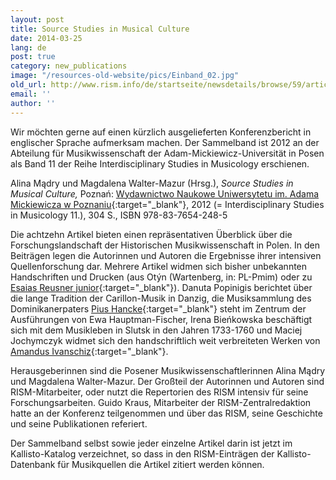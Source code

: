 ```yaml
---
layout: post
title: Source Studies in Musical Culture
date: 2014-03-25
lang: de
post: true
category: new_publications
image: "/resources-old-website/pics/Einband_02.jpg"
old_url: http://www.rism.info/de/startseite/newsdetails/browse/59/article/64/source-studies-in-musical-culture.html
email: ''
author: ''
---
```


Wir möchten gerne auf einen kürzlich ausgelieferten Konferenzbericht in englischer Sprache aufmerksam machen. Der Sammelband ist 2012 an der Abteilung für Musikwissenschaft der Adam-Mickiewicz-Universität in Posen als Band 11 der Reihe Interdisciplinary Studies in Musicology erschienen.

Alina Mądry und Magdalena Walter-Mazur (Hrsg.), _Source Studies in Musical Culture,_ Poznań: [Wydawnictwo Naukowe Uniwersytetu im. Adama Mickiewicza w Poznaniu](http://muzykologia.amu.edu.pl/?page_id=2993){:target="_blank"}, 2012 (= Interdisciplinary Studies in Musicology 11.), 304 S., ISBN 978-83-7654-248-5

Die achtzehn Artikel bieten einen repräsentativen Überblick über die Forschungslandschaft der Historischen Musikwissenschaft in Polen. In den Beiträgen legen die Autorinnen und Autoren die Ergebnisse ihrer intensiven Quellenforschung dar. Mehrere Artikel widmen sich bisher unbekannten Handschriften und Drucken (aus Otýn (Wartenberg, in: PL-Pmim) oder zu [Esaias Reusner junior](http://opac.rism.info/index.php?id=6&tx_bsbsearch_pi1%5Bsmode%5D=advanced&L=&tx_bsbsearch_pi1%5Bfield%5D%5B0%5D=sauthor&tx_bsbsearch_pi1%5Bquery%5D%5B0%5D=Reusner%2C+Esaias+&tx_bsbsearch_pi1%5Bfield%5D%5B1%5D=sauthor&tx_bsbsearch_pi1%5Bquery%5D%5B1%5D=&tx_bsbsearch_pi1%5Bfield%5D%5B2%5D=stitle&tx_bsbsearch_pi1%5Bquery%5D%5B2%5D=&tx_bsbsearch_pi1%5Bsubmit_button%5D=Suche){:target="_blank"}). Danuta Popinigis berichtet über die lange Tradition der Carillon-Musik in Danzig, die Musiksammlung des Dominikanerpaters [Pius Hancke](http://opac.rism.info/index.php?id=6&tx_bsbsearch_pi1%5Bsmode%5D=advanced&L=&tx_bsbsearch_pi1%5Bfield%5D%5B0%5D=sauthorlink&tx_bsbsearch_pi1%5Bquery%5D%5B0%5D=Hancke%2C+Pius&tx_bsbsearch_pi1%5Bfield%5D%5B1%5D=sauthor&tx_bsbsearch_pi1%5Bquery%5D%5B1%5D=&tx_bsbsearch_pi1%5Bfield%5D%5B2%5D=stitle&tx_bsbsearch_pi1%5Bquery%5D%5B2%5D=&tx_bsbsearch_pi1%5Bsubmit_button%5D=Suche){:target="_blank"} steht im Zentrum der Ausführungen von Ewa Hauptman-Fischer, Irena Bieńkowska beschäftigt sich mit dem Musikleben in Slutsk in den Jahren 1733-1760 und Maciej Jochymczyk widmet sich den handschriftlich weit verbreiteten Werken von [Amandus Ivanschiz](http://opac.rism.info/index.php?id=6&no_cache=1&tx_bsbsearch_pi1%5Bsmode%5D=advanced&tx_bsbsearch_pi1%5Bfield%5D%5B0%5D=sauthor&tx_bsbsearch_pi1%5Bfield%5D%5B1%5D=sauthor&tx_bsbsearch_pi1%5Bfield%5D%5B2%5D=stitle&tx_bsbsearch_pi1%5Bquery%5D%5B0%5D=Ivanschiz%2C%20Amand&tx_bsbsearch_pi1%5Bsubmit_button%5D=Suche){:target="_blank"}.

Herausgeberinnen sind die Posener Musikwissenschaftlerinnen Alina Mądry und Magdalena Walter-Mazur. Der Großteil der Autorinnen und Autoren sind RISM-Mitarbeiter, oder nutzt die Repertorien des RISM intensiv für seine Forschungsarbeiten. Guido Kraus, Mitarbeiter der RISM-Zentralredaktion hatte an der Konferenz teilgenommen und über das RISM, seine Geschichte und seine Publikationen referiert.

Der Sammelband selbst sowie jeder einzelne Artikel darin ist jetzt im Kallisto-Katalog verzeichnet, so dass in den RISM-Einträgen der Kallisto-Datenbank für Musikquellen die Artikel zitiert werden können.
